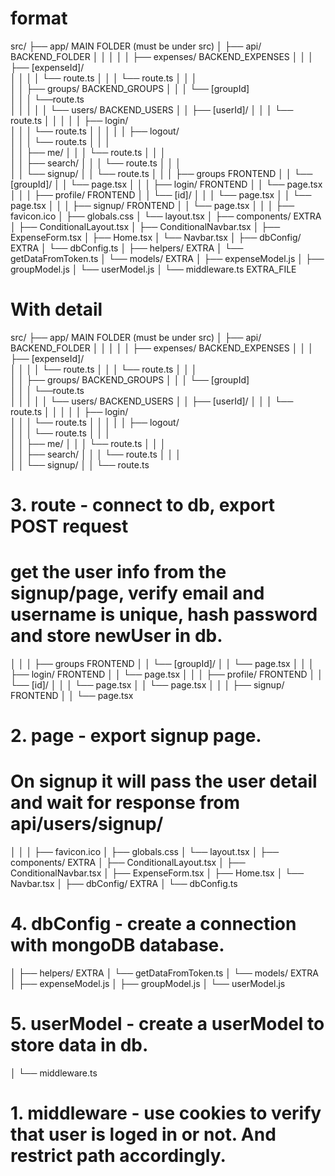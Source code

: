 # format

src/
├── app/   MAIN FOLDER (must be under src)
│   ├── api/                    BACKEND_FOLDER
│   │   │
│   │   ├── expenses/            BACKEND_EXPENSES
│   │   │   ├── [expenseId]/  
│   │   │   │   └── route.ts
│   │   │   └── route.ts
│   │   │  
│   │   ├── groups/             BACKEND_GROUPS
│   │   │   └── [groupId]           
│   │   │       └──route.ts             
│   │   │ 
│   │   └── users/              BACKEND_USERS
│   │       ├── [userId]/
│   │       │   └── route.ts
│   │       │
│   │       ├── login/   
│   │       │   └── route.ts
│   │       │
│   │       ├── logout/  
│   │       │   └── route.ts
│   │       │       
│   │       ├── me/ 
│   │       │   └── route.ts
│   │       │      
│   │       ├── search/ 
│   │       │   └── route.ts
│   │       │        
│   │       └── signup/ 
│   │           └── route.ts
│   │
│   ├── groups          FRONTEND
│   │   └── [groupId]/
│   │       └── page.tsx
│   │
│   ├── login/          FRONTEND
│   │   └── page.tsx
│   │
│   ├── profile/         FRONTEND
│   │   └── [id]/
│   │   │   └── page.tsx
│   │   └── page.tsx
│   │
│   ├── signup/         FRONTEND
│   │   └── page.tsx
│   │
│   ├── favicon.ico
│   ├── globals.css
│   └── layout.tsx
│
├── components/     EXTRA
│   ├── ConditionalLayout.tsx
│   ├── ConditionalNavbar.tsx
│   ├── ExpenseForm.tsx
│   ├── Home.tsx
│   └── Navbar.tsx
│
├── dbConfig/   EXTRA
│   └── dbConfig.ts
│
├── helpers/    EXTRA
│   └── getDataFromToken.ts
│
└── models/     EXTRA
│   ├── expenseModel.js
│   ├── groupModel.js
│   └── userModel.js
│
└── middleware.ts   EXTRA_FILE





# With detail

src/
├── app/   MAIN FOLDER (must be under src)
│   ├── api/                    BACKEND_FOLDER
│   │   │
│   │   ├── expenses/            BACKEND_EXPENSES
│   │   │   ├── [expenseId]/  
│   │   │   │   └── route.ts
│   │   │   └── route.ts
│   │   │  
│   │   ├── groups/             BACKEND_GROUPS
│   │   │   └── [groupId]           
│   │   │       └──route.ts             
│   │   │ 
│   │   └── users/              BACKEND_USERS
│   │       ├── [userId]/
│   │       │   └── route.ts
│   │       │
│   │       ├── login/   
│   │       │   └── route.ts
│   │       │
│   │       ├── logout/  
│   │       │   └── route.ts
│   │       │       
│   │       ├── me/ 
│   │       │   └── route.ts
│   │       │      
│   │       ├── search/ 
│   │       │   └── route.ts
│   │       │        
│   │       └── signup/ 
│   │           └── route.ts
# 3. route - connect to db, export POST request
# get the user info from the signup/page, verify email and username is unique, hash password and store newUser in db.
│   │
│   ├── groups          FRONTEND
│   │   └── [groupId]/
│   │       └── page.tsx
│   │
│   ├── login/          FRONTEND
│   │   └── page.tsx
│   │
│   ├── profile/         FRONTEND
│   │   └── [id]/
│   │   │   └── page.tsx
│   │   └── page.tsx
│   │
│   ├── signup/         FRONTEND
│   │   └── page.tsx
# 2. page - export signup page.
# On signup it will pass the user detail and wait for response from api/users/signup/

│   │
│   ├── favicon.ico
│   ├── globals.css
│   └── layout.tsx
│
├── components/     EXTRA
│   ├── ConditionalLayout.tsx
│   ├── ConditionalNavbar.tsx
│   ├── ExpenseForm.tsx
│   ├── Home.tsx
│   └── Navbar.tsx
│
├── dbConfig/   EXTRA
│   └── dbConfig.ts
# 4. dbConfig - create a connection with mongoDB database.
│
├── helpers/    EXTRA
│   └── getDataFromToken.ts
│
└── models/     EXTRA
│   ├── expenseModel.js
│   ├── groupModel.js
│   └── userModel.js
# 5. userModel - create a userModel to store data in db.
│
└── middleware.ts
# 1. middleware - use cookies to verify that user is loged in or not. And restrict path accordingly.
